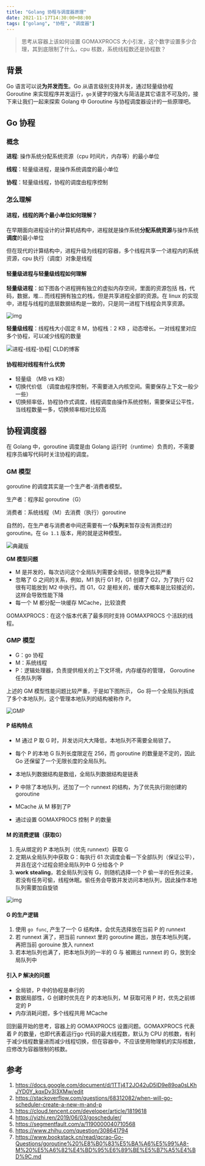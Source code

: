 ```yaml
---
title: "Golang 协程与调度器原理"
date: 2021-11-17T14:30:00+08:00
tags: ["golang", "协程", "调度器"]
---
```


> 思考从容器上该如何设置 GOMAXPROCS 大小引发，这个数字设置多少合理，其到底限制了什么，cpu 核数，系统线程数还是协程数？

## 背景

Go 语言可以说**为并发而生**。Go 从语言级别支持并发，通过轻量级协程 Goroutine 来实现程序并发运行，`go`关键字的强大与简洁是其它语言不可及的，接下来让我们一起来探索 Golang 中 Goroutine 与协程调度器设计的一些原理吧。

## Go 协程

### 概念

**进程**:  操作系统分配系统资源（cpu 时间片，内存等）的最小单位

**线程**：轻量级进程，是操作系统调度的最小单位

**协程**：轻量级线程，协程的调度由程序控制

### 怎么理解

#### 进程，线程的两个最小单位如何理解？

在早期面向进程设计的计算机结构中，进程就是操作系统**分配系统资源**与操作系统**调度**的最小单位

但在现代的计算结构中，进程升级为线程的容器，多个线程共享一个进程内的系统资源，cpu 执行（调度）对象是线程

#### 轻量级进程与轻量级线程如何理解

**轻量级进程**：如下图各个进程拥有独立的虚拟内存空间，里面的资源包括 栈，代码，数据，堆...  而线程拥有独立的栈，但是共享进程全部的资源。在 linux 的实现中，进程与线程的底层数据结构是一致的，只是同一进程下线程会共享资源。 

![img](http://ganghuan.oss-cn-shenzhen.aliyuncs.com/img/2dedacbd2329a32154ff7c67daa32014_1920x1080-2021-11-22.jpeg)

**轻量级线程**：线程栈大小固定 8 M，协程栈：2 KB ，动态增长。一对线程里对应多个协程，可以减少线程的数量

![进程-线程-协程| CLD的博客](http://ganghuan.oss-cn-shenzhen.aliyuncs.com/img/1-2021-11-22.png)

#### 协程相对线程有什么优势

- 轻量级 （MB vs KB）
- 切换代价低 （调度由程序控制，不需要进入内核空间。需要保存上下文一般少一些）
- 切换频率低，协程协作式调度，线程调度由操作系统控制，需要保证公平性，当线程数量一多，切换频率相对比较高

## 协程调度器

在 Golang 中，goroutine 调度是由 Golang 运行时（runtime）负责的，不需要程序员编写代码时关注协程的调度。

### GM 模型

goroutine 的调度其实是一个生产者-消费者模型。

生产者：程序起 goroutine（G）

消费者：系统线程（M）去消费（执行）goroutine

自然的，在生产者与消费者中间还需要有一个**队列**来暂存没有消费过的 goroutine。在 `Go 1.1` 版本，用的就是这种模型。

![典藏版](http://ganghuan.oss-cn-shenzhen.aliyuncs.com/img/uWk9pzdREk-2021-11-22.png!large)

**GM 模型问题**

- M 是并发的，每次访问这个全局队列需要全局锁，锁竞争比较严重
- 忽略了 G 之间的关系，例如，M1 执行 G1 时，G1 创建了 G2，为了执行 G2 很有可能放到 M2 中执行。而 G1，G2 是相关的，缓存大概率是比较接近的，这样会导致性能下降
- 每一个 M 都分配一块缓存 MCache，比较浪费

GOMAXPROCS：在这个版本代表了最多同时支持 GOMAXPROCS 个活跃的线程。

### GMP 模型

- G：go 协程
- M：系统线程
- P：逻辑处理器，负责提供相关的上下文环境，内存缓存的管理， Goroutine任务队列等

上述的 GM 模型性能问题比较严重，于是如下图所示， Go 将一个全局队列拆成了多个本地队列，这个管理本地队列的结构被称作 P。

![GMP](http://ganghuan.oss-cn-shenzhen.aliyuncs.com/img/watermark,type_ZmFuZ3poZW5naGVpdGk,shadow_10,text_aHR0cHM6Ly9ibG9nLmNzZG4ubmV0L3FxXzE2MDU5ODQ3,size_16,color_FFFFFF,t_70-2021-11-22.png)

#### P 结构特点

- M 通过 P 取 G 时，并发访问大大降低，本地队列不需要全局锁了。

- 每个 P 的本地 G 队列长度限定在 256，而 goroutine 的数量是不定的，因此 Go 还保留了一个无限长度的全局队列。
- 本地队列数据结构是数组，全局队列数据结构是链表

- P 中除了本地队列，还加了一个 runnext 的结构，为了优先执行刚创建的 goroutine
- MCache 从 M 移到了P
- 通过设置 GOMAXPROCS 控制 P 的数量

#### M 的消费逻辑（获取G）

1. 先从绑定的 P 本地队列（优先 runnext）获取 G
2. 定期从全局队列中获取 G：每执行 61 次调度会看一下全部队列（保证公平），并且在这个过程会把全局队列中 G 分给各个 P
3. **work stealing**，若全局队列没有 G，则随机选择一个 P 偷一半的任务过来，若没有任务可偷，线程休眠。偷任务会导致并发访问本地队列，因此操作本地队列需要加自旋锁

![img](http://ganghuan.oss-cn-shenzhen.aliyuncs.com/img/09e757d021fb9886f63ae42adabb3a55-2021-11-22.png)

#### G 的生产逻辑

1. 使用 `go func`, 产生了一个 G 结构体，会优先选择放在当前 P 的 runnext
2. 若 runnext 满了，把当前 runnext 里的 goroutine 踢出，放在本地队列尾，再把当前 gorouine 放入 runnext
3. 若本地队列也满了，把本地队列的一半的 G 与 被踢出 runnext 的 G，放到全局队列中

#### 引入 P 解决的问题

- 全局锁，P 中的协程是串行的
- 数据局部性，G 创建时优先在 P 的本地队列，M 获取可用 P 时，优先之前绑定的 P
- 内存消耗问题，多个线程共用 MCache

回到最开始的思考，容器上的 GOMAXPROCS 设置问题。GOMAXPROCS 代表着 P 的数量，也即代表着运行go 代码的最大线程数，默认为 CPU 的核数，有利于减少线程数量进而减少线程切换，但在容器中，不应该使用物理机的实际核数，应修改为容器限制的核数。

## 参考

1. https://docs.google.com/document/d/1TTj4T2JO42uD5ID9e89oa0sLKhJYD0Y_kqxDv3I3XMw/edit
2. https://stackoverflow.com/questions/68312082/when-will-go-scheduler-create-a-new-m-and-p
3. https://cloud.tencent.com/developer/article/1819618
3. https://yizhi.ren/2019/06/03/goscheduler/
3. https://segmentfault.com/a/1190000040710568
3. https://www.zhihu.com/question/308641794
3. https://www.bookstack.cn/read/qcrao-Go-Questions/goroutine%20%E8%B0%83%E5%BA%A6%E5%99%A8-M%20%E5%A6%82%E4%BD%95%E6%89%BE%E5%B7%A5%E4%BD%9C.md
